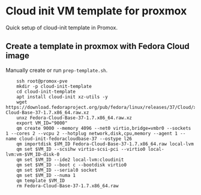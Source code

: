 # Cloud init VM template for proxmox

Quick setup of cloud-init template in Promox.

## Create a template in proxmox with Fedora Cloud image

Manually create or run `prep-template.sh`.

        ssh root@promox-pve
        mkdir -p cloud-init-template
        cd cloud-init-template
        apt install cloud-init xz-utils -y
        wget https://download.fedoraproject.org/pub/fedora/linux/releases/37/Cloud/x86_64/images/Fedora-Cloud-Base-37-1.7.x86_64.raw.xz
        unxz Fedora-Cloud-Base-37-1.7.x86_64.raw.xz
        export VM_ID="9000"
        qm create 9000 --memory 4096 --net0 virtio,bridge=vmbr0 --sockets 1 --cores 2 --vcpu 2 --hotplug network,disk,cpu,memory --agent 1 --name cloud-init-fedoracloudbase-37 --ostype l26
        qm importdisk $VM_ID Fedora-Cloud-Base-37-1.7.x86_64.raw local-lvm
        qm set $VM_ID --scsihw virtio-scsi-pci --virtio0 local-lvm:vm-$VM_ID-disk-0
        qm set $VM_ID --ide2 local-lvm:cloudinit
        qm set $VM_ID --boot c --bootdisk virtio0
        qm set $VM_ID --serial0 socket
        qm set $VM_ID --numa 1
        qm template $VM_ID
        rm Fedora-Cloud-Base-37-1.7.x86_64.raw
